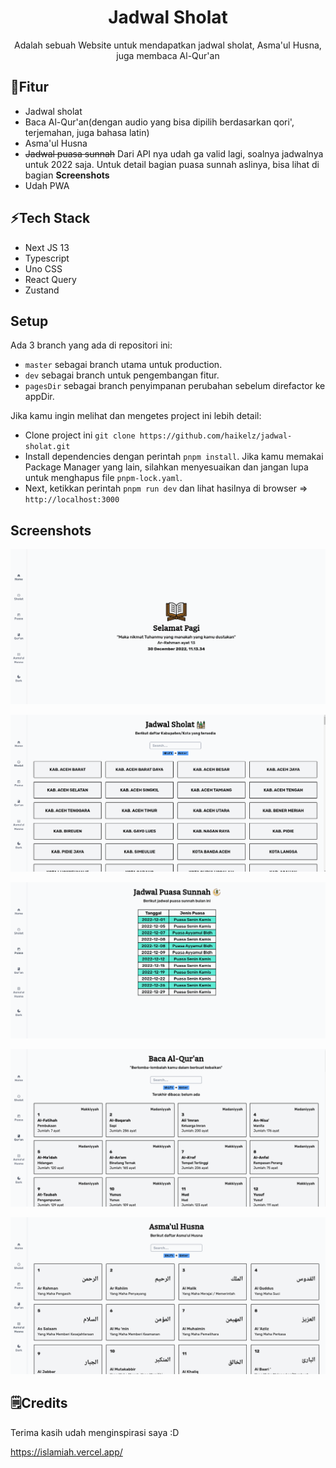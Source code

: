 <div align="center">
  <h1>Jadwal Sholat</h1> 
  <p>Adalah sebuah Website untuk mendapatkan jadwal sholat, Asma'ul Husna, juga membaca Al-Qur'an</p>
</div>

## 📝Fitur

- Jadwal sholat
- Baca Al-Qur'an(dengan audio yang bisa dipilih berdasarkan qori', terjemahan, juga bahasa latin)
- Asma'ul Husna
- ~~Jadwal puasa sunnah~~ Dari API nya udah ga valid lagi, soalnya jadwalnya untuk 2022 saja. Untuk detail bagian puasa sunnah aslinya, bisa lihat di bagian **Screenshots**
- Udah PWA

## ⚡Tech Stack

- Next JS 13
- Typescript
- Uno CSS
- React Query
- Zustand

## Setup

Ada 3 branch yang ada di repositori ini:

- `master` sebagai branch utama untuk production.
- `dev` sebagai branch untuk pengembangan fitur.
- `pagesDir` sebagai branch penyimpanan perubahan sebelum direfactor ke appDir.

Jika kamu ingin melihat dan mengetes project ini lebih detail:

- Clone project ini `git clone https://github.com/haikelz/jadwal-sholat.git`
- Install dependencies dengan perintah `pnpm install`. Jika kamu memakai Package Manager yang lain, silahkan menyesuaikan dan jangan lupa untuk menghapus file `pnpm-lock.yaml`.
- Next, ketikkan perintah `pnpm run dev` dan lihat hasilnya di browser => `http://localhost:3000`

## Screenshots

![home](/apps/jadwal-sholat/public/docs/home.png)

![jadwal sholat](/apps/jadwal-sholat/public/docs/jadwal-sholat.png)

![puasa sunnah](/apps/jadwal-sholat/public/docs/puasa-sunnah.png)

![quran](/apps/jadwal-sholat/public/docs/quran.png)

![asmaul husna](/apps/jadwal-sholat/public/docs/asmaul-husna.png)

## 🗒️Credits

Terima kasih udah menginspirasi saya :D

https://islamiah.vercel.app/
